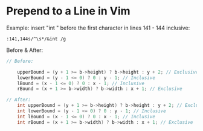 # Prepend to a Line in Vim

Example: insert "int " before the first character in lines 141 - 144 inclusive:

```vim
:141,144s/^\s*/&int /g
```

Before & After:

```c
// Before:

	upperBound = (y + 1 >= b->height) ? b->height : y + 2; // Exclusive
	lowerBound = (y - 1 <= 0) ? 0 : y - 1; // Inclusive
	lBound = (x - 1 <= 0) ? 0 : x - 1; // Inclusive
	rBound = (x + 1 >= b->width) ? b->width : x + 1; // Exclusive

// After:
	int upperBound = (y + 1 >= b->height) ? b->height : y + 2; // Exclusive
	int lowerBound = (y - 1 <= 0) ? 0 : y - 1; // Inclusive
	int lBound = (x - 1 <= 0) ? 0 : x - 1; // Inclusive
	int rBound = (x + 1 >= b->width) ? b->width : x + 1; // Exclusive

```
